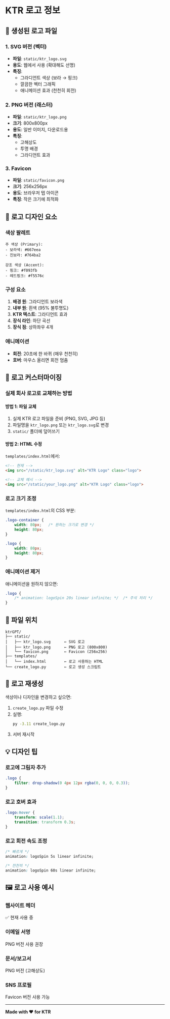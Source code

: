 # KTR 로고 정보

## 🎨 생성된 로고 파일

### 1. SVG 버전 (벡터)
- **파일**: `static/ktr_logo.svg`
- **용도**: 웹에서 사용 (확대해도 선명)
- **특징**: 
  - 그라디언트 색상 (보라 → 핑크)
  - 깔끔한 벡터 그래픽
  - 애니메이션 효과 (천천히 회전)

### 2. PNG 버전 (래스터)
- **파일**: `static/ktr_logo.png`
- **크기**: 800x800px
- **용도**: 일반 이미지, 다운로드용
- **특징**:
  - 고해상도
  - 투명 배경
  - 그라디언트 효과

### 3. Favicon
- **파일**: `static/favicon.png`
- **크기**: 256x256px
- **용도**: 브라우저 탭 아이콘
- **특징**: 작은 크기에 최적화

## 🎯 로고 디자인 요소

### 색상 팔레트
```
주 색상 (Primary):
- 보라색: #667eea
- 진보라: #764ba2

강조 색상 (Accent):
- 핑크: #f093fb
- 레드핑크: #f5576c
```

### 구성 요소
1. **배경 원**: 그라디언트 보라색
2. **내부 원**: 흰색 (95% 불투명도)
3. **KTR 텍스트**: 그라디언트 효과
4. **장식 라인**: 하단 곡선
5. **장식 점**: 상하좌우 4개

### 애니메이션
- **회전**: 20초에 한 바퀴 (매우 천천히)
- **호버**: 마우스 올리면 회전 멈춤

## 🔧 로고 커스터마이징

### 실제 회사 로고로 교체하는 방법

#### 방법 1: 파일 교체
1. 실제 KTR 로고 파일을 준비 (PNG, SVG, JPG 등)
2. 파일명을 `ktr_logo.png` 또는 `ktr_logo.svg`로 변경
3. `static/` 폴더에 덮어쓰기

#### 방법 2: HTML 수정
`templates/index.html`에서:
```html
<!-- 현재 -->
<img src="/static/ktr_logo.svg" alt="KTR Logo" class="logo">

<!-- 교체 예시 -->
<img src="/static/your_logo.png" alt="KTR Logo" class="logo">
```

### 로고 크기 조정
`templates/index.html`의 CSS 부분:
```css
.logo-container {
    width: 80px;   /* 원하는 크기로 변경 */
    height: 80px;
}

.logo {
    width: 80px;
    height: 80px;
}
```

### 애니메이션 제거
애니메이션을 원하지 않으면:
```css
.logo {
    /* animation: logoSpin 20s linear infinite; */  /* 주석 처리 */
}
```

## 📁 파일 위치

```
ktrGPT/
├── static/
│   ├── ktr_logo.svg      ← SVG 로고
│   ├── ktr_logo.png      ← PNG 로고 (800x800)
│   └── favicon.png       ← Favicon (256x256)
├── templates/
│   └── index.html        ← 로고 사용하는 HTML
└── create_logo.py        ← 로고 생성 스크립트
```

## 🎨 로고 재생성

색상이나 디자인을 변경하고 싶으면:

1. `create_logo.py` 파일 수정
2. 실행:
   ```bash
   py -3.11 create_logo.py
   ```
3. 서버 재시작

## 💡 디자인 팁

### 로고에 그림자 추가
```css
.logo {
    filter: drop-shadow(0 4px 12px rgba(0, 0, 0, 0.3));
}
```

### 로고 호버 효과
```css
.logo:hover {
    transform: scale(1.1);
    transition: transform 0.3s;
}
```

### 로고 회전 속도 조정
```css
/* 빠르게 */
animation: logoSpin 5s linear infinite;

/* 천천히 */
animation: logoSpin 60s linear infinite;
```

## 🖼️ 로고 사용 예시

### 웹사이트 헤더
✅ 현재 사용 중

### 이메일 서명
PNG 버전 사용 권장

### 문서/보고서
PNG 버전 (고해상도)

### SNS 프로필
Favicon 버전 사용 가능

---

**Made with ❤️ for KTR**
